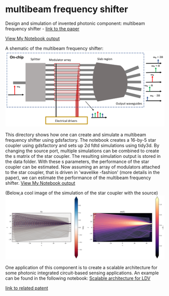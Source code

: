 # multibeam frequency shifter
Design and simulation of invented photonic component: multibeam frequency shifter  - [link to the paper](https://doi.org/10.1364/OE.498792)

[View My Notebook output](https://edieussa.github.io/multibeam_fshifter/multibeam_fshifter.html)

A shematic of the multibeam frequency shifter:
![simulation_image](images/schematic.PNG)

This directory shows how one can create and simulate a multibeam frequency shifter using gdsfactory. The notebook creates a 16-by-5 star coupler using gdsfactory and sets up 2d fdtd simulations using tidy3d.
By changing the source port, multiple simulations can be combined to create the s matrix of the star coupler. The resulting simulation output is stored in the data folder. With these s parameters, the performance of the star coupler can be estimated. Now assuming an array of modulators attached to the star coupler, that is driven in 'wavelike -fashion' (more details in the paper), we can estimate the performance of the multibeam frequency shifter.
[View My Notebook output](https://edieussa.github.io/multibeam_fshifter/multibeam_fshifter.html)

(Below,a cool image of the simulation of the star coupler with the source)
![simulation_image](images/simulation_image.png)

One application of this component is to create a scalable architecture for some photonic integrated circuit-based sensing applications. An example can be found in the following notebook: [Scalable architecture for LDV](https://edieussa.github.io/multibeam_fshifter/multibeam_architectures.html)

[link to related patent](https://patents.google.com/patent/US20240168223A1/)
